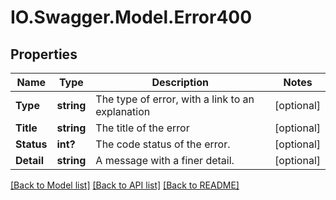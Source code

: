 # IO.Swagger.Model.Error400
## Properties

Name | Type | Description | Notes
------------ | ------------- | ------------- | -------------
**Type** | **string** | The type of error, with a link to an explanation | [optional] 
**Title** | **string** | The title of the error | [optional] 
**Status** | **int?** | The code status of the error. | [optional] 
**Detail** | **string** | A message with a finer detail. | [optional] 

[[Back to Model list]](../README.md#documentation-for-models) [[Back to API list]](../README.md#documentation-for-api-endpoints) [[Back to README]](../README.md)

